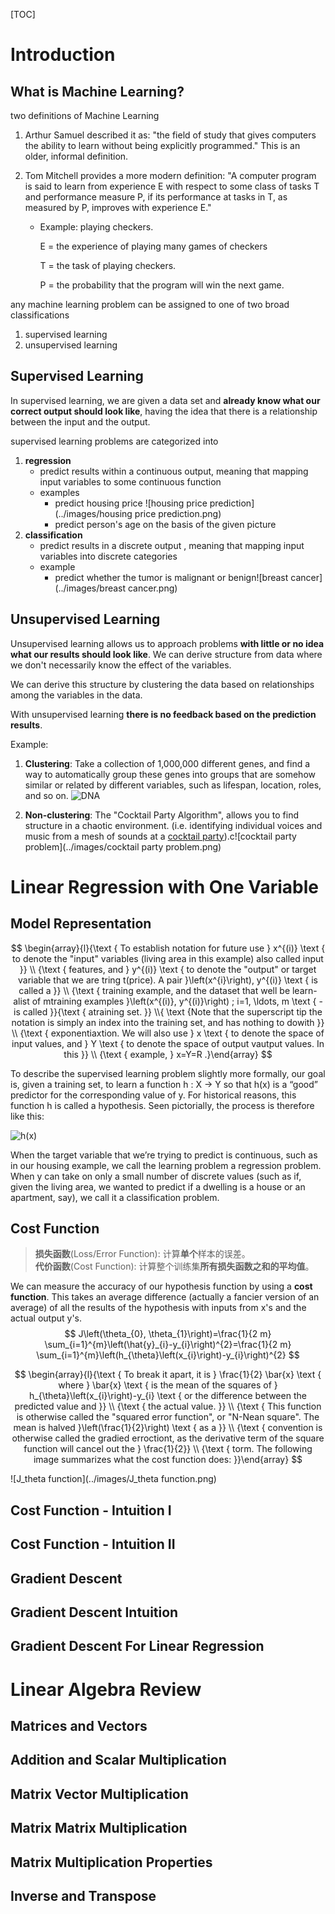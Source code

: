 [TOC]

# Introduction

## What is Machine Learning?
two definitions of Machine Learning 

1.  Arthur Samuel described it as: "the field of study that gives computers the ability to learn without being explicitly programmed." This is an older, informal definition.

2. Tom Mitchell provides a more modern definition: "A computer program is said to learn from experience E with respect to some class of tasks T and performance measure P, if its performance at tasks in T, as measured by P, improves with experience E."

   - Example: playing checkers.

     E = the experience of playing many games of checkers

     T = the task of playing checkers.

     P = the probability that the program will win the next game.

     

any machine learning problem can be assigned to one of two broad classifications

1. supervised learning 
2. unsupervised learning




## Supervised Learning
In supervised learning, we are given a data set and **already know what our correct output should look like**, having the idea that there is a relationship between the input and the output.

supervised learning problems are categorized into 

1. **regression**
   - predict results within a continuous output, meaning that mapping input variables to some continuous function
   - examples
     - predict housing price ![housing price prediction](../images/housing price prediction.png)
     - predict person's age on the basis of the given picture
2. **classification**
   - predict results in a discrete output , meaning that mapping input variables into discrete categories
   - example
     - predict whether the tumor is malignant or benign![breast cancer](../images/breast cancer.png)




## Unsupervised Learning

Unsupervised learning allows us to approach problems **with little or no idea what our results should look like**. We can derive structure from data where we don't necessarily know the effect of the variables.

We can derive this structure by clustering the data based on relationships among the variables in the data.

With unsupervised learning **there is no feedback based on the prediction results**.



Example:

1. **Clustering**: Take a collection of 1,000,000 different genes, and find a way to automatically group these genes into groups that are somehow similar or related by different variables, such as lifespan, location, roles, and so on. ![DNA](../images/DNA.png)

2. **Non-clustering**: The "Cocktail Party Algorithm", allows you to find structure in a chaotic environment. (i.e. identifying individual voices and music from a mesh of sounds at a [cocktail party](https://en.wikipedia.org/wiki/Cocktail_party_effect)).c![cocktail party problem](../images/cocktail party problem.png)



# Linear Regression with One Variable

## Model Representation

$$
\begin{array}{l}{\text { To establish notation for future use } x^{(i)} \text { to denote the "input" variables (living area in this example) also called input }} \\ {\text { features, and } y^{(i)} \text { to denote the "output" or target variable that we are tring t(price). A pair }\left(x^{i}\right), y^{(i)} \text { is called a }} \\ {\text { training example, and the dataset that well be learn-alist of mtraining examples }\left(x^{(i)}, y^{(i)}\right) ; i=1, \ldots, m \text { -is called }}{\text { atraining set. }} \\{ \text {Note that the superscript tip the notation is simply an index into the training set, and has nothing to dowith }} \\ {\text { exponentiaxtion. We will also use } x \text { to denote the space of input values, and } Y \text { to denote the space of output vautput values. In this }} \\ {\text { example, } x=Y=R .}\end{array}
$$



To describe the supervised learning problem slightly more formally, our goal is, given a training set, to learn a function h : X → Y so that h(x) is a “good” predictor for the corresponding value of y. For historical reasons, this function h is called a hypothesis. Seen pictorially, the process is therefore like this:

![h(x)](../images/h(x).png)

When the target variable that we’re trying to predict is continuous, such as in our housing example, we call the learning problem a regression problem. When y can take on only a small number of discrete values (such as if, given the living area, we wanted to predict if a dwelling is a house or an apartment, say), we call it a classification problem.



## Cost Function

>**损失函数**(Loss/Error Function): 计算**单个**样本的误差。  
>**代价函数**(Cost Function): 计算整个训练集**所有损失函数之和的平均值**。

We can measure the accuracy of our hypothesis function by using a **cost function**. This takes an average difference (actually a fancier version of an average) of all the results of the hypothesis with inputs from x's and the actual output y's.
$$
J\left(\theta_{0}, \theta_{1}\right)=\frac{1}{2 m} \sum_{i=1}^{m}\left(\hat{y}_{i}-y_{i}\right)^{2}=\frac{1}{2 m} \sum_{i=1}^{m}\left(h_{\theta}\left(x_{i}\right)-y_{i}\right)^{2}
$$

$$
\begin{array}{l}{\text { To break it apart, it is } \frac{1}{2} \bar{x} \text { where } \bar{x} \text { is the mean of the squares of } h_{\theta}\left(x_{i}\right)-y_{i} \text { or the difference between the predicted value and }} \\ {\text { the actual value. }} \\ {\text { This function is otherwise called the "squared error function", or "N-Nean square". The mean is halved }\left(\frac{1}{2}\right) \text { as a }} \\ {\text { convention is otherwise called the gradied erroctiont, as the derivative term of the square function will cancel out the } \frac{1}{2}} \\ {\text { torm. The following image summarizes what the cost function does: }}\end{array}
$$

![J_theta function](../images/J_theta function.png)



## Cost Function - Intuition I





## Cost Function - Intuition II





## Gradient Descent

## Gradient Descent Intuition

## Gradient Descent For Linear Regression



# Linear Algebra Review

## Matrices and Vectors

## Addition and Scalar Multiplication

## Matrix Vector Multiplication

## Matrix Matrix Multiplication

## Matrix Multiplication Properties

## Inverse and Transpose
